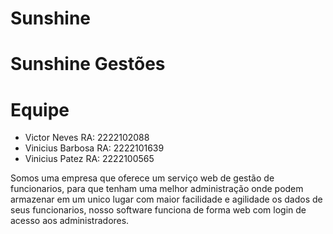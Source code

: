 # Sunshine

# Sunshine Gestões

# Equipe

- Victor Neves RA: 2222102088
- Vinicius Barbosa RA: 2222101639
- Vinicius Patez RA: 2222100565


Somos uma empresa que oferece um serviço web de gestão de funcionarios, para que tenham uma melhor administração onde podem armazenar em um unico lugar com maior facilidade e agilidade os dados de seus funcionarios, nosso software funciona de forma web com login de acesso aos administradores.

